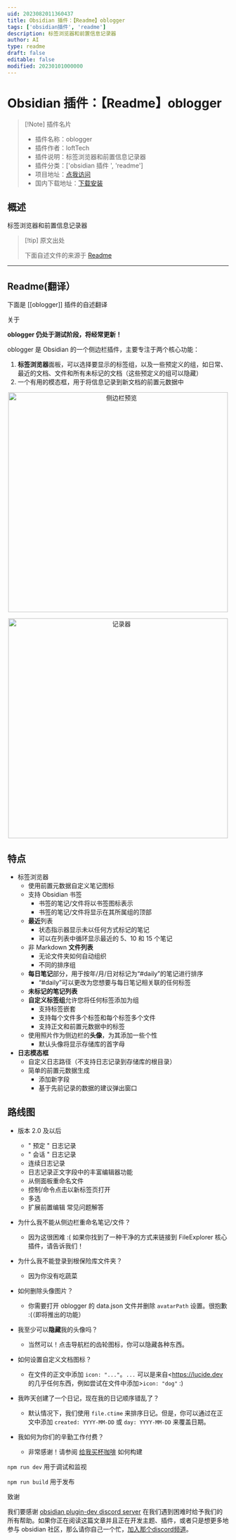 ```yaml
---
uid: 2023082011360437
title: Obsidian 插件：【Readme】oblogger
tags: ['obsidian插件', 'readme']
description: 标签浏览器和前置信息记录器
author: AI
type: readme
draft: false
editable: false
modified: 20230101000000
---
```


# Obsidian 插件：【Readme】oblogger

> [!Note] 插件名片
> - 插件名称：oblogger
> - 插件作者：loftTech
> - 插件说明：标签浏览器和前置信息记录器
> - 插件分类：['obsidian 插件 ', 'readme']
> - 项目地址：[点我访问](https://github.com/lofttech/obsidian-oblogger)
> - 国内下载地址：[下载安装](https://pkmer.cn/products/plugin/pluginMarket/?oblogger)

## 概述

标签浏览器和前置信息记录器

> [!tip] 原文出处
>
>下面自述文件的来源于 [Readme](https://ghproxy.net/https://raw.githubusercontent.com/loftTech/obsidian-oblogger/main/README.md)
>

---

## Readme(翻译）

下面是 [[oblogger]] 插件的自述翻译

关于

**oblogger 仍处于测试阶段，将经常更新！**

oblogger 是 Obsidian 的一个侧边栏插件，主要专注于两个核心功能：

1. **标签浏览器**面板，可以选择要显示的标签组，以及一些预定义的组，如日常、最近的文档、文件和所有未标记的文档（这些预定义的组可以隐藏）
2. 一个有用的模态框，用于将信息记录到新文档的前置元数据中

<p align="center">
    <img width="500" alt="侧边栏预览" src="https://github.com/loftTech/obsidian-oblogger/assets/69363905/2b62b8cf-3579-498a-b3ef-19938c6eb362">
</p>
<p align="center">
    <img width="500" alt="记录器" src="https://github.com/loftTech/obsidian-oblogger/assets/69363905/f4562622-e843-44b9-a2f9-c65356e11379">
</p>

## 特点

- 标签浏览器
  - 使用前置元数据自定义笔记图标
  - 支持 Obsidian 书签
    - 书签的笔记/文件将以书签图标表示
    - 书签的笔记/文件将显示在其所属组的顶部
  - **最近**列表
    - 状态指示器显示未以任何方式标记的笔记
    - 可以在列表中循环显示最近的 5、10 和 15 个笔记
  - 非 Markdown **文件列表**
    - 无论文件夹如何自动组织
    - 不同的排序组
  - **每日笔记**部分，用于按年/月/日对标记为“#daily”的笔记进行排序
    - “#daily”可以更改为您想要与每日笔记相关联的任何标签
  - **未标记的笔记列表**
  - **自定义标签组**允许您将任何标签添加为组
    - 支持标签嵌套
    - 支持每个文件多个标签和每个标签多个文件
    - 支持正文和前置元数据中的标签
  - 使用照片作为侧边栏的**头像**，为其添加一些个性
    - 默认头像将显示存储库的首字母
- **日志模态框**
  - 自定义日志路径（不支持日志记录到存储库的根目录）
  - 简单的前置元数据生成
    - 添加新字段
    - 基于先前记录的数据的建议弹出窗口

## 路线图

- 版本 2.0 及以后
  - " 预定 " 日志记录
  - " 会话 " 日志记录
  - 连续日志记录
  - 日志记录正文字段中的丰富编辑器功能
  - 从侧面板重命名文件
  - 控制/命令点击以新标签页打开
  - 多选
  - 扩展前置编辑
常见问题解答

- 为什么我不能从侧边栏重命名笔记/文件？
  - 因为这很困难 :( 如果你找到了一种干净的方式来链接到 FileExplorer 核心插件，请告诉我们！
- 为什么我不能登录到根保险库文件夹？
  - 因为你没有吃蔬菜
- 如何删除头像图片？
  - 你需要打开 oblogger 的 data.json 文件并删除 `avatarPath` 设置。很抱歉 :(（即将推出的功能）
- 我至少可以**隐藏**我的头像吗？
  - 当然可以！点击导航栏的齿轮图标，你可以隐藏各种东西。
- 如何设置自定义文档图标？
  - 在文件的正文中添加 `icon: "..."`。`...` 可以是来自<https://lucide.dev 的几乎任何东西，例如尝试在文件中添加>`icon: "dog"` :)
- 我昨天创建了一个日记，现在我的日记顺序错乱了？
  - 默认情况下，我们使用 `file.ctime` 来排序日记。但是，你可以通过在正文中添加 `created: YYYY-MM-DD` 或 `day: YYYY-MM-DD` 来覆盖日期。
- 我如何为你们的辛勤工作付费？
  - 非常感谢！请参阅 [给我买杯咖啡](#buy-me-a-coffee)
如何构建

`npm run dev` 用于调试和监视

`npm run build` 用于发布

致谢

我们要感谢 [obsidian plugin-dev discord server](https://discordapp.com/channels/686053708261228577/840286264964022302) 在我们遇到困难时给予我们的所有帮助。如果你正在阅读这篇文章并且正在开发主题、插件，或者只是想更多地参与 obsidian 社区，那么请你自己一个忙，[加入那个discord频道](https://discord.gg/obsidianmd)。
